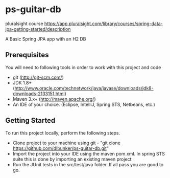 ps-guitar-db
============

pluralsight course https://app.pluralsight.com/library/courses/spring-data-jpa-getting-started/description

A Basic Spring JPA app with an H2 DB

Prerequisites
-------------
You will need to following tools in order to work with this project and code

* git (http://git-scm.com/)
* JDK 1.8+ (http://www.oracle.com/technetwork/java/javase/downloads/jdk8-downloads-2133151.html)
* Maven 3.x+ (http://maven.apache.org/)
* An IDE of your choice.  (Eclipse, IntelliJ, Spring STS, Netbeans, etc.)

Getting Started
---------------
To run this project locally, perform the following steps.

* Clone project to your machine using git - "git clone https://github.com/dlbunker/ps-guitar-db.git"
* Import the project into your IDE using the maven pom.xml.  In spring STS suite this is done by importing an existing maven project
* Run the JUnit tests in the src/test/java folder.  If all pass you are good to go.
